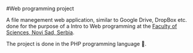 #Web programming project

A file manegement web application, similar to Google Drive, DropBox etc. done for the purpose of a Intro to Web programming at the <a href="https://www.pmf.uns.ac.rs/en/"> Faculty of Sciences, Novi Sad, Serbia</a>. 

The project is done in the PHP programming language :elephant:.
